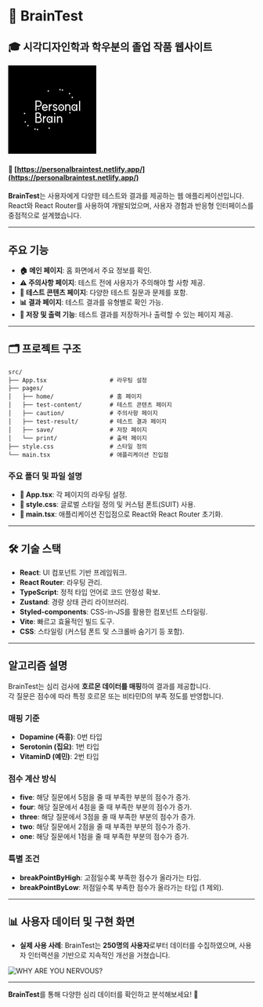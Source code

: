 # 🧠 BrainTest
## 🎓 시각디자인학과 학우분의 졸업 작품 웹사이트

![Personal Brain Test](/public/favicon.svg)

#### 🔗 [https://personalbraintest.netlify.app/](https://personalbraintest.netlify.app/)

**BrainTest**는 사용자에게 다양한 테스트와 결과를 제공하는 웹 애플리케이션입니다. React와 React Router를 사용하여 개발되었으며, 사용자 경험과 반응형 인터페이스를 중점적으로 설계했습니다.

---

## 주요 기능

- **🏠 메인 페이지**: 홈 화면에서 주요 정보를 확인.
- **⚠️ 주의사항 페이지**: 테스트 전에 사용자가 주의해야 할 사항 제공.
- **📝 테스트 콘텐츠 페이지**: 다양한 테스트 질문과 문제를 포함.
- **📊 결과 페이지**: 테스트 결과를 유형별로 확인 가능.
- **💾 저장 및 출력 기능**: 테스트 결과를 저장하거나 출력할 수 있는 페이지 제공.

---

## 🗂️ 프로젝트 구조

```
src/
├── App.tsx                  # 라우팅 설정
├── pages/
│   ├── home/                # 홈 페이지
│   ├── test-content/        # 테스트 콘텐츠 페이지
│   ├── caution/             # 주의사항 페이지
│   ├── test-result/         # 테스트 결과 페이지
│   ├── save/                # 저장 페이지
│   └── print/               # 출력 페이지
├── style.css                # 스타일 정의
└── main.tsx                 # 애플리케이션 진입점
```

### 주요 폴더 및 파일 설명
- **📂 App.tsx**: 각 페이지의 라우팅 설정.
- **📄 style.css**: 글로벌 스타일 정의 및 커스텀 폰트(SUIT) 사용.
- **🚀 main.tsx**: 애플리케이션 진입점으로 React와 React Router 초기화.

---

## 🛠️ 기술 스택

- **React**: UI 컴포넌트 기반 프레임워크.
- **React Router**: 라우팅 관리.
- **TypeScript**: 정적 타입 언어로 코드 안정성 확보.
- **Zustand**: 경량 상태 관리 라이브러리.
- **Styled-components**: CSS-in-JS를 활용한 컴포넌트 스타일링.
- **Vite**: 빠르고 효율적인 빌드 도구.
- **CSS**: 스타일링 (커스텀 폰트 및 스크롤바 숨기기 등 포함).

---

## 알고리즘 설명

BrainTest는 심리 검사에 **호르몬 데이터를 매핑**하여 결과를 제공합니다.  
각 질문은 점수에 따라 특정 호르몬 또는 비타민D의 부족 정도를 반영합니다.

### 매핑 기준

- **Dopamine (즉흥)**: 0번 타입
- **Serotonin (집요)**: 1번 타입
- **VitaminD (예민)**: 2번 타입

### 점수 계산 방식

- **five**: 해당 질문에서 5점을 줄 때 부족한 부분의 점수가 증가.
- **four**: 해당 질문에서 4점을 줄 때 부족한 부분의 점수가 증가.
- **three**: 해당 질문에서 3점을 줄 때 부족한 부분의 점수가 증가.
- **two**: 해당 질문에서 2점을 줄 때 부족한 부분의 점수가 증가.
- **one**: 해당 질문에서 1점을 줄 때 부족한 부분의 점수가 증가.

### 특별 조건

- **breakPointByHigh**: 고점일수록 부족한 점수가 올라가는 타입.
- **breakPointByLow**: 저점일수록 부족한 점수가 올라가는 타입 (1 제외).

---

## 📊 사용자 데이터 및 구현 화면

- **실제 사용 사례**: BrainTest는 **250명의 사용자**로부터 데이터를 수집하였으며, 사용자 인터랙션을 기반으로 지속적인 개선을 거쳤습니다.

![WHY ARE YOU NERVOUS?](https://github.com/user-attachments/assets/7f8d37e1-2930-40cd-bd9f-352d2b04bcef)

---

**BrainTest**를 통해 다양한 심리 데이터를 확인하고 분석해보세요! 🚀
